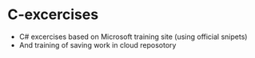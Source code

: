 # C-excercises
- C# excercises based on Microsoft training site (using official snipets)
- And training of saving work in cloud reposotory
